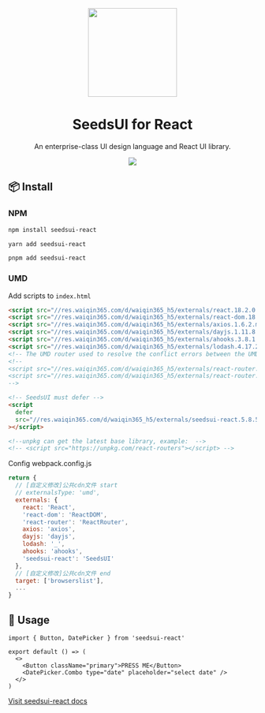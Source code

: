 <div align="center"><a name="readme-top"></a>

<img height="180" src="https://res.waiqin365.com/d/seedsui/logo.png">

<h1>SeedsUI for React</h1>

An enterprise-class UI design language and React UI library.

![](https://raw.githubusercontent.com/andreasbm/readme/master/assets/lines/rainbow.png)

</div>

## 📦 Install

### NPM

```bash
npm install seedsui-react
```

```bash
yarn add seedsui-react
```

```bash
pnpm add seedsui-react
```

### UMD

Add scripts to `index.html`

```html
<script src="//res.waiqin365.com/d/waiqin365_h5/externals/react.18.2.0.min.js"></script>
<script src="//res.waiqin365.com/d/waiqin365_h5/externals/react-dom.18.2.0.min.js"></script>
<script src="//res.waiqin365.com/d/waiqin365_h5/externals/axios.1.6.2.min.js"></script>
<script src="//res.waiqin365.com/d/waiqin365_h5/externals/dayjs.1.11.8.min.js"></script>
<script src="//res.waiqin365.com/d/waiqin365_h5/externals/ahooks.3.8.1.min.js"></script>
<script src="//res.waiqin365.com/d/waiqin365_h5/externals/lodash.4.17.21.min.js"></script>
<!-- The UMD router used to resolve the conflict errors between the UMD version of @ahooksjs/use-url-state and react-router in the project. -->
<!--
<script src="//res.waiqin365.com/d/waiqin365_h5/externals/react-router.6.26.1.min.js"></script>
<script src="//res.waiqin365.com/d/waiqin365_h5/externals/react-router.5.1.2.min.js"></script>
-->

<!-- SeedsUI must defer -->
<script
  defer
  src="//res.waiqin365.com/d/waiqin365_h5/externals/seedsui-react.5.8.52.min.js"
></script>

<!--unpkg can get the latest base library, example:  -->
<!-- <script src="https://unpkg.com/react-routers"></script> -->
```

Config webpack.config.js

```js
return {
  // [自定义修改]公共cdn文件 start
  // externalsType: 'umd',
  externals: {
    react: 'React',
    'react-dom': 'ReactDOM',
    'react-router': 'ReactRouter',
    axios: 'axios',
    dayjs: 'dayjs',
    lodash: '_',
    ahooks: 'ahooks',
    'seedsui-react': 'SeedsUI'
  },
  // [自定义修改]公共cdn文件 end
  target: ['browserslist'],
  ...
}
```

## 🔨 Usage

```tsx
import { Button, DatePicker } from 'seedsui-react'

export default () => (
  <>
    <Button className="primary">PRESS ME</Button>
    <DatePicker.Combo type="date" placeholder="select date" />
  </>
)
```

[Visit seedsui-react docs](https://colaboy.github.io/seedsui-react/)
